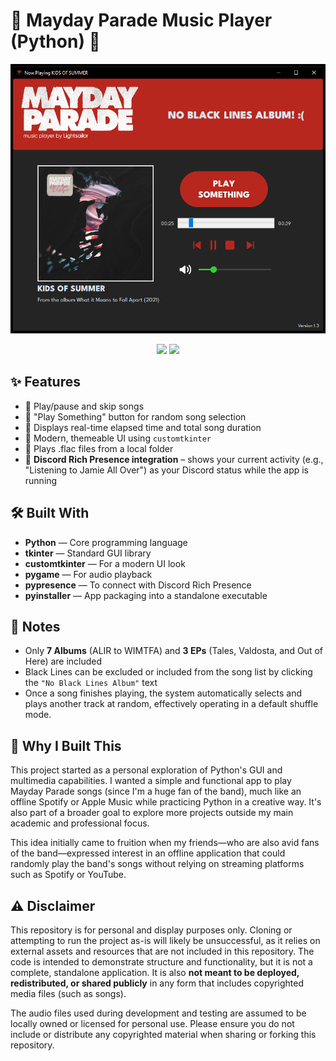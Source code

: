 # 🎼 Mayday Parade Music Player (Python) 🐍
![Mayday Parade Music Player](screenshots/mp_music_player_py.png)

<p align="center">
  <img src="https://raw.githubusercontent.com/marwin1991/profile-technology-icons/refs/heads/main/icons/python.png" width="40px">
  <img src="https://customtkinter.tomschimansky.com/img/icon.ico" width="40">
</p>


## ✨ Features
- 🎵 Play/pause and skip songs
- 🔁 "Play Something" button for random song selection
- 🧭 Displays real-time elapsed time and total song duration
- 🎨 Modern, themeable UI using `customtkinter`
- 📂 Plays .flac files from a local folder
- 💬 **Discord Rich Presence integration** – shows your current activity (e.g., "Listening to Jamie All Over") as your Discord status while the app is running

## 🛠️ Built With
- **Python** — Core programming language
- **tkinter** — Standard GUI library
- **customtkinter** — For a modern UI look
- **pygame** — For audio playback
- **pypresence** — To connect with Discord Rich Presence
- **pyinstaller** — App packaging into a standalone executable

## 📝 Notes
- Only **7 Albums** (ALIR to WIMTFA) and **3 EPs** (Tales, Valdosta, and Out of Here) are included
- Black Lines can be excluded or included from the song list by clicking the `"No Black Lines Album"` text
- Once a song finishes playing, the system automatically selects and plays another track at random, effectively operating in a default shuffle mode.

## 📂 Why I Built This
This project started as a personal exploration of Python's GUI and multimedia capabilities.
I wanted a simple and functional app to play Mayday Parade songs (since I'm a huge fan of the band), much like an offline Spotify or Apple Music while practicing Python in a creative way.
It's also part of a broader goal to explore more projects outside my main academic and professional focus.

This idea initially came to fruition when my friends—who are also avid fans of the band—expressed interest in an offline application that could randomly play the band's songs without relying on streaming platforms such as Spotify or YouTube.

## ⚠️ Disclaimer
This repository is for personal and display purposes only. Cloning or attempting to run the project as-is will likely be unsuccessful, as it relies on external assets and resources that are not included in this repository. The code is intended to demonstrate structure and functionality, but it is not a complete, standalone application.
It is also **not meant to be deployed, redistributed, or shared publicly** in any form that includes copyrighted media files (such as songs). 

The audio files used during development and testing are assumed to be locally owned or licensed for personal use.
Please ensure you do not include or distribute any copyrighted material when sharing or forking this repository.
